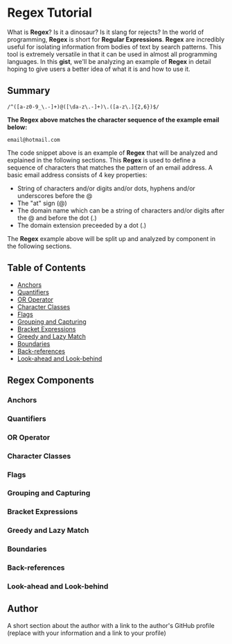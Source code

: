 # Regex Tutorial

What is **Regex**? Is it a dinosaur? Is it slang for rejects? In the world of programming, **Regex** is short for **Regular Expressions**. **Regex** are incredibly
useful for isolating information from bodies of text by search patterns. This tool is extremely versatile in that it can be used in almost
all programming languages. In this **gist**, we'll be analyzing an example of **Regex** in detail hoping to give users a better idea of
what it is and how to use it.

## Summary
```
/^([a-z0-9_\.-]+)@([\da-z\.-]+)\.([a-z\.]{2,6})$/
```
**The Regex above matches the character sequence of the example email below:**
```
email@hotmail.com
```
The code snippet above is an example of **Regex** that will be analyzed and explained in the following sections. This **Regex** is used to define
a sequence of characters that matches the pattern of an email address. A basic email address consists of 4 key properties:

- String of characters and/or digits and/or dots, hyphens and/or underscores before the @
- The "at" sign (@)
- The domain name which can be a string of characters and/or digits after the @ and before the dot (.)
- The domain extension preceeded by a dot (.)

The **Regex** example above will be split up and analyzed by component in the following sections.

## Table of Contents

- [Anchors](#anchors)
- [Quantifiers](#quantifiers)
- [OR Operator](#or-operator)
- [Character Classes](#character-classes)
- [Flags](#flags)
- [Grouping and Capturing](#grouping-and-capturing)
- [Bracket Expressions](#bracket-expressions)
- [Greedy and Lazy Match](#greedy-and-lazy-match)
- [Boundaries](#boundaries)
- [Back-references](#back-references)
- [Look-ahead and Look-behind](#look-ahead-and-look-behind)

## Regex Components

### Anchors

### Quantifiers

### OR Operator

### Character Classes

### Flags

### Grouping and Capturing

### Bracket Expressions

### Greedy and Lazy Match

### Boundaries

### Back-references

### Look-ahead and Look-behind

## Author

A short section about the author with a link to the author's GitHub profile (replace with your information and a link to your profile)
